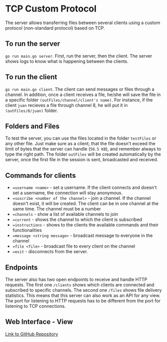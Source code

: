 # TCP Custom Protocol
The server allows transferring files between several clients using a custom protocol (non-standard protocol) based on TCP.

## To run the server
`go run main.go server`. First, run the server, then the client. The server shows logs to know what is happening between the clients.

## To run the client
`go run main.go client`. The client can send messages or files through a channel. In addition, once a client receives a file, he/she will save the file in a specific folder `(outFiles/channel/client's name)`. For instance, if the client `juan` recieves a file through channel 8, he will put it in `(outFiles/8/juan)` folder.

## Folders and Files
To test the server, you can use the files located in the folder `testFiles` or any other file. Just make sure as a client, that the file doesn't exceed the limit of bytes that the server can handle (`50.5 KB`), and remember always to type the right path. The folder `outFiles` will be created automatically by the server, once the first file in the session is sent, broadcasted and received.

## Commands for clients
- `=username <name>` - set a username. If the client connects and doesn't set a username, the connection will stay anonymous.
- `=suscribe <number of the channel>` - join a channel. If the channel doesn't exist, it will be created. The client can be in one channel at the same time. The channel must be a number
- `=channels` -  show a list of available channels to join
- `=current` -  shows the channel to which the client is subscribed
- `=instructions` -  shows to the clients the available commands and their functionalities
- `=message <string message>` - broadcast message to everyone in the channel
- `=file <file>` - broadcast file to every client on the channel
- `=exit` - disconnects from the server.

## Endpoints
The server also has two open endpoints to receive and handle HTTP requests. The first one `/clients` shows which clients are connected and subscribed to specific channels. The second one `/files` shows file delivery statistics. This means that this server can also work as an API for any view. The port for listening to HTTP requests has to be different from the port for listening to TCP connections.

## Web Interface - View
[Link to GitHub Repository](https://github.com/Odzen/tcp-view)